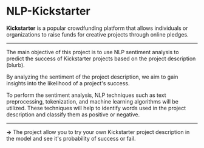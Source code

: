 # NLP-Kickstarter

__Kickstarter__ is a popular crowdfunding platform that allows individuals or organizations to raise funds for creative projects through online pledges.
______________________________________________________________

The main objective of this project is to use NLP sentiment analysis to predict the success of Kickstarter projects based on the project description (blurb). 

By analyzing the sentiment of the project description, we aim to gain insights into the likelihood of a project's success.

To perform the sentiment analysis, NLP techniques such as text preprocessing, tokenization, and machine learning algorithms will be utilized. These techniques will help to identify words used in the project description and classify them as positive or negative.
______________________________________________________________
__→__ The project allow you to try your own Kickstarter project description in the model and see it's probability of success or fail.
